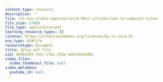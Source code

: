 ```yaml
---
content_type: resource
description: ''
file: /ol-ocw-studio-app/courses/6-00sc-introduction-to-computer-science-and-programming-spring-2011/899bd3937e2ccfbc258e4d4c4bd438bc_bX3jvD7XFPs.pdf
file_size: 57869
file_type: application/pdf
learning_resource_types: []
license: https://creativecommons.org/licenses/by-nc-sa/4.0/
ocw_type: OCWFile
resourcetype: Document
title: 3play pdf file
uid: 899bd393-7e2c-cfbc-258e-4d4c4bd438bc
video_files:
  video_thumbnail_file: null
video_metadata:
  youtube_id: null
---
```

